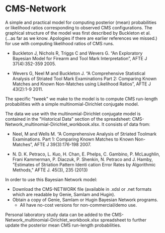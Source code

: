 # CMS-Network 

A simple and practical model for computing posterior (mean)
probabilities or likelihood ratios corresponding to observed CMS configurations. The
graphical structure of the model was first described by Buckleton et al. (...as far as
we know. Apologies if there are earlier references we missed.) for use with computing 
likelihood ratios of CMS runs. 

* Buckleton J, Nichols R, Triggs C and Wevers G. “An Exploratory Bayesian Model for 
Firearm and Tool Mark Interpretation”, AFTE J 37(4):352-359 2005.

* Wevers G, Neel M and Buckleton J. “A Comprehensive Statistical Analysis 
of Striated Tool Mark Examinations Part 2: Comparing Known Matches and Known Non-Matches 
using Likelihood Ratios”, AFTE J 43(2):1-9 2011.

The specific "tweek" we make to the model is to compute CMS run-length
probabilities with a simple multinomial-Dirichlet conjugate model.

The data we use with the multinomial-Dirichlet conjugate model is
contained in the "Historical Data" section of the spreadsheet:
CMS-Network_multinomial-Dirichlet_workbook.xlsx. It consists of data
from:

* Neel, M and Wells M. “A Comprehensive Analysis of Striated Toolmark Examinations. Part 1: Comparing Known Matches to Known Non-Matches”, AFTE J 39(3):176-198 2007.

* N. D. K. Petraco, L. Kuo, H. Chan, E. Phelps, C. Gambino,
P. McLaughlin, Frani Kammerman,
P. Diaczuk, P. Shenkin, N. Petraco and J. Hamby, "Estimates of
Striation Pattern Identi cation Error Rates by Algorithmic Methods," AFTE J. 45(3), 235 (2013)

In order to use this Bayesian Network model:
* Download the CMS-NETWORK file (available in .xdsl or .net formats
which are readable by Genie, SamIam and Hugin).
* Obtain a copy of Genie, SamIam or Hugin Bayesian Network programs.
	* All have no-cost versions for non-commercial/demo use.

Personal laboratory study data can be added to the
CMS-Network_multinomial-Dirichlet_workbook.xlsx spreadsheet to further
update the posterior mean CMS run-length probabilities.
